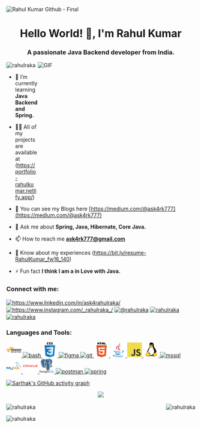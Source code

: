 ![Rahul Kumar Github - Final](https://user-images.githubusercontent.com/65751330/171367965-fc86ae6e-aa5b-4b27-b46c-90844c31c1a5.gif)


<h1 align="center">Hello World! 👋, I'm Rahul Kumar</h1>
<h3 align="center">A passionate Java Backend developer from India.</h3>
<!-- <img align="right" alt="Coding" width="400" src="https://cdn.dribbble.com/users/1162077/screenshots/3848914/programmer.gif"> -->
<img align="right" alt="GIF" src="https://github.com/abhisheknaiidu/abhisheknaiidu/blob/master/code.gif?raw=true" width="420" height="350" />


<p align="left"> <img src="https://komarev.com/ghpvc/?username=rahulraka&label=Profile%20views&color=0e75b6&style=flat" alt="rahulraka" /> </p>


- 🌱 I’m currently learning **Java Backend and Spring.**

- 👨‍💻 All of my projects are available at (https://portfolio-rahulkumar.netlify.app/)

- 📝 You can see my Blogs here [https://medium.com/@ask4rk777](https://medium.com/@ask4rk777)

- 💬 Ask me about **Spring, Java, Hibernate, Core Java.**

- 📫 How to reach me **ask4rk777@gmail.com**

- 📄 Know about my experiences (https://bit.ly/resume-RahulKumar_fw16_140)

- ⚡ Fun fact **I think I am a in Love with Java.**
<!--![image](https://user-images.githubusercontent.com/65751330/177010514-1e35604f-3798-4937-84a2-8623bc0aa791.png)-->


<h3 align="left">Connect with me:</h3>
<p align="left">
<a href="https://www.linkedin.com/in/ask4rahulraka/" target="blank"><img align="center" src="https://raw.githubusercontent.com/rahuldkjain/github-profile-readme-generator/master/src/images/icons/Social/linked-in-alt.svg" alt="https://www.linkedin.com/in/ask4rahulraka/" height="30" width="40" /></a>
<a href="https://www.instagram.com/_rahulraka_/" target="blank"><img align="center" src="https://raw.githubusercontent.com/rahuldkjain/github-profile-readme-generator/master/src/images/icons/Social/instagram.svg" alt="https://www.instagram.com/_rahulraka_/" height="30" width="40" /></a>
<a href="https://medium.com/@ask4rk777" target="blank"><img align="center" src="https://raw.githubusercontent.com/rahuldkjain/github-profile-readme-generator/master/src/images/icons/Social/medium.svg" alt="@rahulraka" height="30" width="40" /></a>
<a href="https://www.hackerrank.com/rahulraka" target="blank"><img align="center" src="https://raw.githubusercontent.com/rahuldkjain/github-profile-readme-generator/master/src/images/icons/Social/hackerrank.svg" alt="rahulraka" height="30" width="40" /></a>
<a href="https://www.leetcode.com/rahulraka" target="blank"><img align="center" src="https://raw.githubusercontent.com/rahuldkjain/github-profile-readme-generator/master/src/images/icons/Social/leet-code.svg" alt="rahulraka" height="30" width="40" /></a>
</p>

<h3 align="left">Languages and Tools:</h3>
<p align="left"> <a href="https://aws.amazon.com" target="_blank" rel="noreferrer"> <img src="https://raw.githubusercontent.com/devicons/devicon/master/icons/amazonwebservices/amazonwebservices-original-wordmark.svg" alt="aws" width="40" height="40"/> </a> <a href="https://www.gnu.org/software/bash/" target="_blank" rel="noreferrer"> <img src="https://www.vectorlogo.zone/logos/gnu_bash/gnu_bash-icon.svg" alt="bash" width="40" height="40"/> </a> <a href="https://www.w3schools.com/css/" target="_blank" rel="noreferrer"> <img src="https://raw.githubusercontent.com/devicons/devicon/master/icons/css3/css3-original-wordmark.svg" alt="css3" width="40" height="40"/> </a> <a href="https://www.figma.com/" target="_blank" rel="noreferrer"> <img src="https://www.vectorlogo.zone/logos/figma/figma-icon.svg" alt="figma" width="40" height="40"/> </a> <a href="https://git-scm.com/" target="_blank" rel="noreferrer"> <img src="https://www.vectorlogo.zone/logos/git-scm/git-scm-icon.svg" alt="git" width="40" height="40"/> </a> <a href="https://www.w3.org/html/" target="_blank" rel="noreferrer"> <img src="https://raw.githubusercontent.com/devicons/devicon/master/icons/html5/html5-original-wordmark.svg" alt="html5" width="40" height="40"/> </a> <a href="https://www.java.com" target="_blank" rel="noreferrer"> <img src="https://raw.githubusercontent.com/devicons/devicon/master/icons/java/java-original.svg" alt="java" width="40" height="40"/> </a> <a href="https://developer.mozilla.org/en-US/docs/Web/JavaScript" target="_blank" rel="noreferrer"> <img src="https://raw.githubusercontent.com/devicons/devicon/master/icons/javascript/javascript-original.svg" alt="javascript" width="40" height="40"/> </a> <a href="https://www.linux.org/" target="_blank" rel="noreferrer"> <img src="https://raw.githubusercontent.com/devicons/devicon/master/icons/linux/linux-original.svg" alt="linux" width="40" height="40"/> </a> <a href="https://www.microsoft.com/en-us/sql-server" target="_blank" rel="noreferrer"> <img src="https://www.svgrepo.com/show/303229/microsoft-sql-server-logo.svg" alt="mssql" width="40" height="40"/> </a> <a href="https://www.mysql.com/" target="_blank" rel="noreferrer"> <img src="https://raw.githubusercontent.com/devicons/devicon/master/icons/mysql/mysql-original-wordmark.svg" alt="mysql" width="40" height="40"/> </a> <a href="https://www.oracle.com/" target="_blank" rel="noreferrer"> <img src="https://raw.githubusercontent.com/devicons/devicon/master/icons/oracle/oracle-original.svg" alt="oracle" width="40" height="40"/> </a> <a href="https://www.postgresql.org" target="_blank" rel="noreferrer"> <img src="https://raw.githubusercontent.com/devicons/devicon/master/icons/postgresql/postgresql-original-wordmark.svg" alt="postgresql" width="40" height="40"/> </a> <a href="https://postman.com" target="_blank" rel="noreferrer"> <img src="https://www.vectorlogo.zone/logos/getpostman/getpostman-icon.svg" alt="postman" width="40" height="40"/> </a> <a href="https://spring.io/" target="_blank" rel="noreferrer"> <img src="https://www.vectorlogo.zone/logos/springio/springio-icon.svg" alt="spring" width="40" height="40"/> </a> </p>


[![Sarthak's GitHub activity graph](https://activity-graph.herokuapp.com/graph?username=rahulraka&&theme=xcode)](https://github.com/rahulraka)

<div align="center">
	<img src="https://cdn.jsdelivr.net/gh/holic-x/holic-x/assets/github-contribution-grid-snake.svg" />
</div>


<p><img align="left" src="https://github-readme-stats.vercel.app/api/top-langs?username=rahulraka&show_icons=true&locale=en&layout=compact&theme=tokyonight" alt="rahulraka" /></p>

<p>&nbsp;<img align="right" src="https://github-readme-stats.vercel.app/api?username=rahulraka&show_icons=true&locale=en&theme=tokyonight" alt="rahulraka" /></p>

<p><img  src="https://github-readme-streak-stats.herokuapp.com/?user=rahulraka&&theme=tokyonight" alt="rahulraka" /></p>
